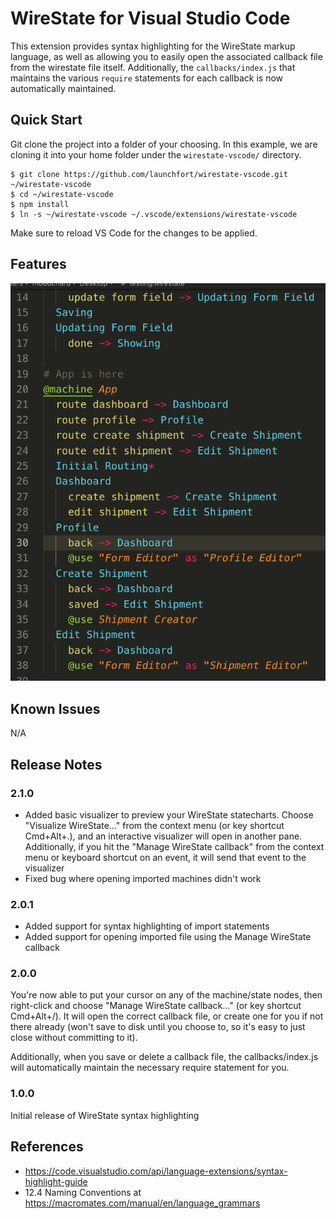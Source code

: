 # WireState for Visual Studio Code

This extension provides syntax highlighting for the WireState markup language,
as well as allowing you to easily open the associated callback file from the
wirestate file itself. Additionally, the `callbacks/index.js` that maintains
the various `require` statements for each callback is now automatically maintained.

## Quick Start

Git clone the project into a folder of your choosing. In this example, we are
cloning it into your home folder under the `wirestate-vscode/` directory.

```
$ git clone https://github.com/launchfort/wirestate-vscode.git ~/wirestate-vscode
$ cd ~/wirestate-vscode
$ npm install
$ ln -s ~/wirestate-vscode ~/.vscode/extensions/wirestate-vscode
```

Make sure to reload VS Code for the changes to be applied.

## Features

![Syntax Highlighting](images/example1.png)

## Known Issues

N/A

## Release Notes

### 2.1.0

- Added basic visualizer to preview your WireState statecharts. Choose
"Visualize WireState..." from the context menu (or key shortcut Cmd+Alt+.), and
an interactive visualizer will open in another pane. Additionally, if you hit
the "Manage WireState callback" from the context menu or keyboard shortcut on
an event, it will send that event to the visualizer
- Fixed bug where opening imported machines didn't work

### 2.0.1

- Added support for syntax highlighting of import statements
- Added support for opening imported file using the Manage WireState callback

### 2.0.0

You're now able to put your cursor on any of the machine/state nodes, then
right-click and choose "Manage WireState callback..." (or key shortcut Cmd+Alt+/).
It will open the correct callback file, or create one for you if not there already (won't save to disk until you choose to, so it's easy to just close without committing to it).

Additionally, when you save or delete a callback file, the callbacks/index.js
will automatically maintain the necessary require statement for you.

### 1.0.0

Initial release of WireState syntax highlighting

## References

- https://code.visualstudio.com/api/language-extensions/syntax-highlight-guide
- 12.4 Naming Conventions at https://macromates.com/manual/en/language_grammars